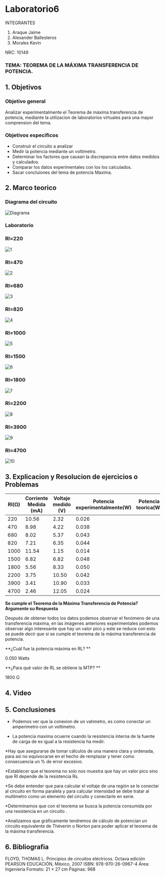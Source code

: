 # Laboratorio6
INTEGRANTES

1. Araque Jaime
2. Alexander Ballesteros
3. Morales Kevin

NRC: 10149
### TEMA:  TEOREMA DE LA MÁXIMA TRANSFERENCIA DE POTENCIA.
## 1. Objetivos
### Objetivo general

Analizar experimentalmente el Teorema de máxima transferencia de potencia, mediante la utilizacion de laboratorios virtuales para una mayor comprension del tema.


### Objetivos especificos

* Construir el circuito a analizar
* Medir la potencia mediante un voltimetro.
* Determinar los factores que causan la discrepancia entre datos medidos y calculados.
* Comparar los datos experimentales con los los calculados.
* Sacar concluiones del tema de potencia Maxima.




## 2. Marco teorico

### Diagrama del circuito
![Diagrama](https://user-images.githubusercontent.com/93224166/149448353-54302335-992c-4d17-bc17-afa5e326a937.png)

### Laboratorio

### Rl=220
![1](https://user-images.githubusercontent.com/93224166/149435789-1e4e0e12-94a4-4a94-a73f-10f6b476dbd3.png)

### Rl=470
![2](https://user-images.githubusercontent.com/93224166/149435791-89dcf22f-9887-4877-8f06-231c28369443.png)

### Rl=680
![3](https://user-images.githubusercontent.com/93224166/149435794-d939d5e1-8d9f-4ce2-922d-03a8cadb63d1.png)

### Rl=820
![4](https://user-images.githubusercontent.com/93224166/149435797-4af980f0-3b01-47d8-9af1-0b9cf7e84821.png)

### Rl=1000
![5](https://user-images.githubusercontent.com/93224166/149435798-7ff53918-e740-40ef-9915-dbaf03496594.png)

### Rl=1500
![6](https://user-images.githubusercontent.com/93224166/149435799-c70d6ffb-d105-4611-97d1-04545a074994.png)

### Rl=1800
![7](https://user-images.githubusercontent.com/93224166/149435802-0c95cf93-be02-4828-ac74-7d257ff6e794.png)

### Rl=2200
![8](https://user-images.githubusercontent.com/93224166/149435780-06813995-b030-4db5-8e9d-50cada353e95.png)

### Rl=3900
![9](https://user-images.githubusercontent.com/93224166/149435785-3e0d7507-8c7e-44ef-869f-73b4089ad281.png)

### Rl=4700
![10](https://user-images.githubusercontent.com/93224166/149435787-ca2bbfa3-0e66-475e-a0b5-d17c094233c5.png)



## 3. Explicacion y Resolucion de ejercicios o Problemas

|Rl(Ω)|Corriente Medida (mA)|Voltaje medido (V)| Potencia experimentalmente(W)| Potencia teorica(W)|
|-------|----|---|---|----|
|220|10.56|2.32|0.026|
|470|8.98|4.22|0.038|
|680|8.02|5.37|0.043|
|820|7.21|6.35|0.044|
|1000|11.54|1.15|0.014|
|1500|6.82|6.82|0.048|
|1800|5.56|8.33|0.050|
|2200|3.75|10.50|0.042|
|3900|3.41|10.90|0.033|
|4700|2.46|12.05|0.024|

**Se cumple el Teorema de la Máxima Transferencia de Potencia? Argumente su
Respuesta**

Después de obtener todos los datos podemos observar el fenómeno de una transferencia máxima, en las imágenes anteriores experimentales podemos observar algo interesante que hay un valor pico y este se reduce con esto se puede decir que si se cumple el teorema de la máxima transferencia de potencia. 

**¿Cuál fue la potencia máxima en RL? **

 0.050 Watts
 
**¿Para qué valor de RL se obtiene la MTP? ** 

1800 Ω


## 4. Video 
## 5. Conclusiones

* Podemos ver que la conexion de un vatimetro, es como conectar un amperimetro con un voltimetro.

* La potencia maxima ocuerre cuando la resistencia interna de la fuente de carga de es igual a la resistencia ha medir.

*Hay que asegurarse de tomar cálculos de una manera clara y ordenada, para así no equivocarse en el hecho de remplazar y tener como consecuencia un % de error excesivo.

*Establecer que el teorema no solo nos muestra que hay un valor pico sino que Rl depende de la resistencia Rs.

*Se debe entender que para calcular el voltaje de una región se le conectar al circuito en forma paralela y para calcular intensidad se debe tratar al multímetro como un elemento del circuito y conectarle en serie.

*Determinamos que con el teorema se busca la potencia consumida por una resistencia en un circuito .

*Analizamos que gráficamente tendremos de cálculo de potencian un circuito equivalente de Thévenin o Norton para poder aplicar el teorema de la máxima transferencia.






## 6. Bibliografia
FLOYD, THOMAS L. Principios de circuitos eléctricos. Octava edición PEARSON EDUCACIÓN, México, 2007 ISBN: 978-970-26-0967-4 Área: Ingeniería Formato: 21 × 27 cm Páginas: 968
